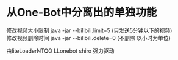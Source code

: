 # 从One-Bot中分离出的单独功能

修改视频大小限制  java -jar --bilibili.limit=5 (只发送5分钟以下的视频)        
修改视频删除时间  java -jar --bilibili.delete=0 (不删除 以小时为单位)

由liteLoaderNTQQ LLonebot shiro 强力驱动
